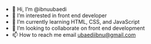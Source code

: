 - 👋 Hi, I’m @ibnuubaedi
- 👀 I’m interested in front end developer
- 🌱 I’m currently learning HTML, CSS, and JavaScript
- 💞️ I’m looking to collaborate on front end development
- 📫 How to reach me email ubaediibnu@gmail.com

<!---
ibnuubaedi/ibnuubaedi is a ✨ special ✨ repository because its `README.md` (this file) appears on your GitHub profile.
You can click the Preview link to take a look at your changes.
--->
